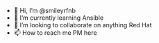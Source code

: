 - 👋 Hi, I’m @smileyrfnb
- 🌱 I’m currently learning Ansible
- 💞️ I’m looking to collaborate on anything Red Hat
- 📫 How to reach me PM here


<!---
smileyr69/smileyr69 is a ✨ special ✨ repository because its `README.md` (this file) appears on your GitHub profile.
You can click the Preview link to take a look at your changes.
--->
